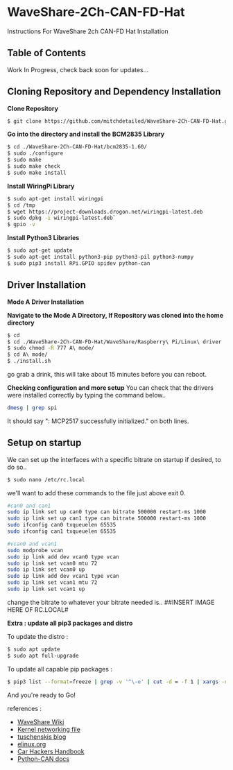 # WaveShare-2Ch-CAN-FD-Hat
Instructions For WaveShare 2ch CAN-FD Hat Installation

## Table of Contents
Work In Progress, check back soon for updates...


## Cloning Repository and Dependency Installation
**Clone Repository**
```sh
$ git clone https://github.com/mitchdetailed/WaveShare-2Ch-CAN-FD-Hat.git
```

**Go into the directory and install the BCM2835 Library** 
```sh
$ cd ./WaveShare-2Ch-CAN-FD-Hat/bcm2835-1.60/
$ sudo ./configure
$ sudo make
$ sudo make check
$ sudo make install
```

**Install WiringPi Library** 
```sh
$ sudo apt-get install wiringpi
$ cd /tmp
$ wget https://project-downloads.drogon.net/wiringpi-latest.deb
$ sudo dpkg -i wiringpi-latest.deb`
$ gpio -v
```

**Install Python3 Libraries**
```sh
$ sudo apt-get update
$ sudo apt-get install python3-pip python3-pil python3-numpy
$ sudo pip3 install RPi.GPIO spidev python-can
```

## Driver Installation
**Mode A Driver Installation** 

**Navigate to the Mode A Directory, If Repository was cloned into the home directory**
```sh
$ cd
$ cd ./WaveShare-2Ch-CAN-FD-Hat/WaveShare/Raspberry\ Pi/Linux\ driver
$ sudo chmod -R 777 A\ mode/
$ cd A\ mode/
$ ./install.sh
```

go grab a drink, this will take about 15 minutes before you can reboot.

**Checking configuration and more setup**
You can check that the drivers were installed correctly by typing the command below..
```sh
dmesg | grep spi
```
It should say ": MCP2517 successfully initialized." on both lines.

## Setup on startup
We can set up the interfaces with a specific bitrate on startup if desired, to do so..
```sh
$ sudo nano /etc/rc.local
```
we'll want to add these commands to the file just above exit 0.

```sh
#can0 and can1
sudo ip link set up can0 type can bitrate 500000 restart-ms 1000
sudo ip link set up can1 type can bitrate 500000 restart-ms 1000
sudo ifconfig can0 txqueuelen 65535
sudo ifconfig can1 txqueuelen 65535

#vcan0 and vcan1
sudo modprobe vcan
sudo ip link add dev vcan0 type vcan
sudo ip link set vcan0 mtu 72
sudo ip link set vcan0 up
sudo ip link add dev vcan1 type vcan
sudo ip link set vcan1 mtu 72
sudo ip link set vcan1 up
```
change the bitrate to whatever your bitrate needed is.. 
##INSERT IMAGE HERE OF RC.LOCAL#


**Extra : update all pip3 packages and distro**

To update the distro : 
```sh
$ sudo apt update
$ sudo apt full-upgrade
```

To update all capable pip packages : 
```sh
$ pip3 list --format=freeze | grep -v '^\-e' | cut -d = -f 1 | xargs -n1 pip3 install -U 
```
And you're ready to Go! 

references : 
- [WaveShare Wiki](https://www.waveshare.com/wiki/2-CH_CAN_FD_HAT)
 - [Kernel networking file](https://www.kernel.org/doc/Documentation/networking/can.txt)
 - [tuschenskis blog](http://dtuchsch.github.io/linux/can/socketcan/2015/12/13/SocketCAN-Intro.html)
 - [elinux.org](https://elinux.org/Bringing_CAN_interface_up)
 - [Car Hackers Handbook](http://opengarages.org/handbook/ebook/)
 - [Python-CAN docs](https://python-can.readthedocs.io/en/master/)

